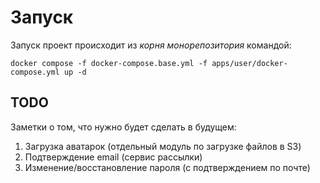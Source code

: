 # Запуск

Запуск проект происходит из *корня монорепозитория* командой:

```
docker compose -f docker-compose.base.yml -f apps/user/docker-compose.yml up -d
```

## TODO

Заметки о том, что нужно будет сделать в будущем:
1. Загрузка аватарок (отдельный модуль по загрузке файлов в S3)
2. Подтверждение email (сервис рассылки)
3. Изменение/восстановление пароля (с подтверждением по почте)

